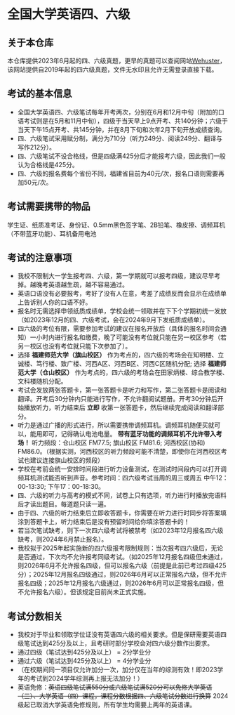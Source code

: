 # 全国大学英语四、六级

## 关于本仓库

本仓库提供2023年6月起的四、六级真题，更早的真题可以查阅网站[Wehuster](https://www.wehuster.com/cet4)，该网站提供自2019年起的四六级真题，文件无水印且允许无需登录直接下载。

## 考试的基本信息

* 全国大学英语四、六级笔试每年开考两次，分别在6月和12月中旬（附加的口语考试则是在5月和11月中旬），四级于当天早上9点开考、共140分钟；六级于当天下午15点开考、共145分钟，并在8月下旬和次年2月下旬开放成绩查询。
* 四、六级笔试采用赋分制，满分为710分（听力249分、阅读249分、翻译与写作212分）。
* 四、六级笔试不设合格线，但是四级满425分后才能报考六级，因此我们一般认为合格线是425分。
* 四、六级的报名费每个省份不同，福建省目前为40元/次，报名口语则需要再加50元/次。

## 考试需要携带的物品

学生证、纸质准考证、身份证、0.5mm黑色签字笔、2B铅笔、橡皮擦、调频耳机（不带蓝牙功能）、耳机备用电池

## 考试的注意事项

* 我校不限制大一学生报考四、六级，第一学期就可以报考四级，建议尽早考掉。越晚考英语越生疏，越不容易通过。
* 英语口语没有必要报考，考好了没有人在意，考差了成绩反而会显示在成绩单上告诉别人你的口语不好。
* 报名时无需选择申领纸质成绩单，学校会统一领取并在下下个学期初统一发放（如2023年12月的四、六级考试，会在2024年9月下发纸质成绩单）。
* 四六级的考位有限，需要参加考试的建议在报名开放后（具体的报名时间会通知）一小时内进行报名和缴费，晚了可能没有考位就只能在另一校区参考（若另一校区也没有考位就只能下次参加了）。
* 选择 **福建师范大学（旗山校区）** 作为考点的，四六级的考场会在知明楼、立诚楼、笃行楼、致广楼、河西A区、河西B区、河西C区随机分配; 选择 **福建师范大学（仓山校区）** 作为考点的，四六级的考场会在田家炳楼、综合教学楼、文科楼随机分配。
* 考试会发放两张答题卡，第一张答题卡是听力和写作，第二张答题卡是阅读和翻译。开考后30分钟内只能进行写作，不允许翻阅试题册。开考30分钟后开始播放听力，听力结束后 **立即** 收第一张答题卡，然后继续完成阅读和翻译部分。
* 听力是通过广播的形式进行，所以需要携带调频耳机。调频耳机随便买就可以，能用即可，记得确认电池电量。 **带有蓝牙功能的调频耳机不允许带入考场！** 听力频段：仓山校区 FM77.5; 旗山校区 FM81.6; 河西校区(协和) FM86.0。（根据实测，河西校区的听力频段可能不清楚，即使你在河西校区考试也建议连接旗山校区的频段）
* 学校在考前会统一安排时间段进行听力设备测试，在测试时间段内可以打开调频耳机测试能否听到声音。参考时间：四六级考试当周的周三或周五 中午12：00-13:30; 下午17：00-18:30。
* 四、六级的听力与高考的模式不同，试卷上只有选项，听力进行时播放完语料后才读出题目。每道题只读一遍。
* 由于四、六级的听力结束后立即收答题卡，你需要在听力进行时同步将答案填涂到答题卡上，听力结束后是没有预留时间给你填涂答题卡的！
* 若当次笔试缺考，则下一次四六级考试将被禁考（如2023年12月报名四六级缺考，则2024年6月禁止报名）。
* 我校拟于2025年起实施新的四六级报考限制规则：当次报考四六级后，无论是否通过，下次均不允许报考同级考试。（如2025年12月报名四级但未通过，则2026年6月不允许报名四级，但可以报名六级（前提是此前已考过四级425分）；2025年12月报名四级通过，则2026年6月可以正常报名六级，但不允许报名四级；2025年12月报名六级通过，则2026年6月可以正常报名四级，但不允许报名六级）。但该规定目前尚未正式实施。

## 考试分数相关

* 我校对于毕业和领取学位证没有英语四六级的相关要求。但是保研需要英语四级笔试达到425分及以上，且考研时部分学校会对四六级分数作出要求。
* 通过四级（笔试达到425分及以上） = 2分学业分
* 通过六级（笔试达到425分及以上） = 4分学业分
* （在校期间同一项目仅允许加分一次，加分仅在当年的综测有效！即2023学年的考试到2024学年综测再上报无法加分！）
* 英语免修：~~英语四级笔试满550分或六级笔试满520分可以免修大学英语（三）、大学英语（四）课程，课程分数根据四、六级笔试分数进行换算~~ 2024级起已取消大学英语免修规则，所有学生均需要上两年的英语课。
